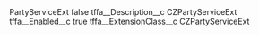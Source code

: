 <?xml version="1.0" encoding="UTF-8"?>
<CustomMetadata xmlns="http://soap.sforce.com/2006/04/metadata" xmlns:xsi="http://www.w3.org/2001/XMLSchema-instance" xmlns:xsd="http://www.w3.org/2001/XMLSchema">
    <label>PartyServiceExt</label>
    <protected>false</protected>
    <values>
        <field>tffa__Description__c</field>
        <value xsi:type="xsd:string">CZPartyServiceExt</value>
    </values>
    <values>
        <field>tffa__Enabled__c</field>
        <value xsi:type="xsd:boolean">true</value>
    </values>
    <values>
        <field>tffa__ExtensionClass__c</field>
        <value xsi:type="xsd:string">CZPartyServiceExt</value>
    </values>
</CustomMetadata>
